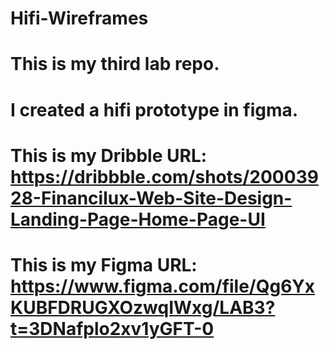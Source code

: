 # Hifi-Wireframes
# This is my third lab repo.
# I created a hifi prototype in figma.
# This is my Dribble URL: https://dribbble.com/shots/20003928-Financilux-Web-Site-Design-Landing-Page-Home-Page-UI
# This is my Figma URL: https://www.figma.com/file/Qg6YxKUBFDRUGXOzwqIWxg/LAB3?t=3DNafplo2xv1yGFT-0
